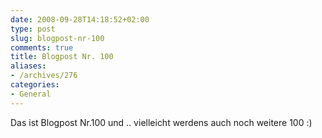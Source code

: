 ```yaml
---
date: 2008-09-28T14:18:52+02:00
type: post
slug: blogpost-nr-100
comments: true
title: Blogpost Nr. 100
aliases:
- /archives/276
categories:
- General
---
```


Das ist Blogpost Nr.100 und .. vielleicht werdens auch noch weitere 100 :)
